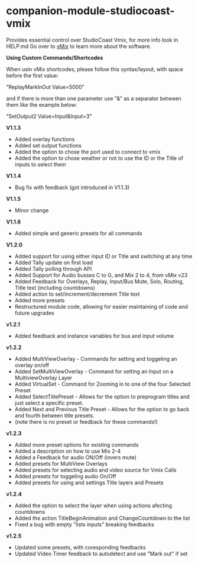# companion-module-studiocoast-vmix

Provides essential control over StudioCoast Vmix, for more info look in HELP.md
Go over to [vMix](https://www.vmix.com/) to learn more about the software.

**Using Custom Commands/Shortcodes**

When usin vMix shortcodes, please follow this syntax/layout, with space before the first value:

"ReplayMarkInOut Value=5000"

and if there is more than one parameter use "&" as a separator between them like the example below:

"SetOutput2 Value=Input&Input=3"

**V1.1.3**
* Added overlay functions
* Added set output functions
* Added the option to chose the port used to connect to vmix
* Added the option to chose weather or not to use the ID or the Title of inputs to select them

**V1.1.4**
* Bug fix with feedback (got introduced in V1.1.3)

**V1.1.5**
* Minor change

**V1.1.6**
* Added simple and generic presets for all commands

**V1.2.0**
* Added support for using either input ID or Title and switching at any time
* Added Tally update on first load
* Added Tally polling through API
* Added Support for Audio busses C to G, and Mix 2 to 4, from vMix v23
* Added Feedback for Overlays, Replay, Input/Bus Mute, Solo, Routing, Title text (including countdowns)
* Added action to set/increment/decrement Title text
* Added more presets
* Restructured module code, allowing for easier maintaining of code and future upgrades

**v1.2.1**
* Added feedback and instance variables for bus and input volume

**v1.2.2**
* Added MultiViewOverlay - Commands for setting and toggeling an overlay on/off
* Added SetMultiViewOverlay - Command for setting an Input on a MultiviewOverlay Layer
* Added VirtualSet - Command for Zooming in to one of the four Selected Preset
* Added SelectTitlePreset - Allows for the option to preprogram titles and just select a specific preset.
* Added Next and Previous Title Preset - Allows for the option to go back and fourth between title presets. 
* (note there is no preset or feedback for these commands!)

**v1.2.3**
* Added more preset options for existing commands
* Added a description on how to use Mix 2-4
* Added a Feedback for audio ON/Off (invers mute)
* Added presets for MultiView Overlays
* Added presets for selecting audio and video source for Vmix Calls
* Added presets for toggeling audio On/Off
* Added presets for using and settings Title layers and Presets

**v1.2.4**
* Added the option to select the layer when using actions afecting countdowns
* Added the action TitleBeginAnimation and ChangeCountdown to the list
* Fixed a bug with empty "lists inputs" breaking feedbacks

**v1.2.5**
* Updated some presets, with coresponding feedbacks
* Updated Video Timer feedback to autodetect and use "Mark out" if set